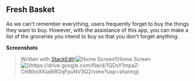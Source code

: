 ﻿## **Fresh Basket**
As we can't remember everything, users frequently forget to buy the things they want to buy. However, with the assistance of this app, you can make a list of the groceries you intend to buy so that you don't forget anything.

**Screenshots**










> Written with [StackEdit](https://stackedit.io/)!![Home Screen](https://drive.google.com/file/d/1QL3bKvg3YCqlOg75kafMUq6vZsmF0xC_/view?usp=sharing)![Home Screen![\](https://drive.google.com/file/d/1QDsY1mpaZ-ChWboXKia9iROqFpuNV3Q2/view?usp=sharing)](https://drive.google.com/file/d/1Q05O3-WAQpiOErwJXJtK6EJoco7HKiUP/view?usp=sharing)

